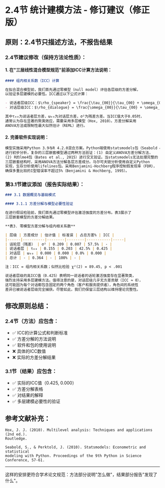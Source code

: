 # 2.4节 统计建模方法 - 修订建议（修正版）

## 原则：2.4节只描述方法，不报告结果

### 2.4节建议修改（保持方法论性质）：

#### 1. 在"三层线性混合模型规范"前添加ICC计算方法说明：

```markdown
#### 组内相关系数（ICC）计算

在拟合混合模型前，我们首先通过零模型（null model）评估各层级的方差分解，
以验证多层建模的必要性。ICC通过以下公式计算：

- 说话者层级ICC：$\rho_{speaker} = \frac{\tau_{00}}{\tau_{00} + \omega_{00} + \sigma^2}$
- 对话层级ICC：$\rho_{dialogue} = \frac{\omega_{00}}{\tau_{00} + \omega_{00} + \sigma^2}$

其中τ₀₀为说话者层方差，ω₀₀为对话层方差，σ²为残差方差。当ICC值大于0.05时，
通常认为存在显著的聚类效应，需要采用多层模型（Hox, 2010）。方差分解采用
ANOVA方法或限制性最大似然估计（REML）进行。
```

#### 2. 完善软件实现说明：

```markdown
模型实施采用Python 3.9与R 4.2.0混合方案。Python端使用statsmodels包（Seabold & Perktold, 2010）
进行初步分析，复杂的三层嵌套模型通过两种方法验证：(1) 自定义ANOVA方差分解方法，
(2) R的lme4包（Bates et al., 2015）进行交叉验证。当statsmodels无法处理完整的
三层嵌套结构时，采用ANOVA方法分解各层方差成分。马尔可夫链分析使用自定义Python
实现，生存分析使用lifelines包。采用Benjamini-Hochberg程序控制假发现率（FDR），
确保多重比较的I型错误率不超过5%（Benjamini & Hochberg, 1995）。
```

### 第3.1节建议添加（报告实际结果）：

```markdown
### 3.1 数据概览与基础模式

#### 3.1.1 方差分解与模型必要性验证

在进行假设检验前，我们首先通过零模型评估激活强度的方差分布。表3展示了
三层嵌套模型的方差分解结果。

**表3. 零模型方差分解与组内相关系数**

| 层级 | 方差成分 | 估计值 | 标准误 | 占总方差% | ICC |
|------|----------|--------|--------|-----------|-----|
| 话轮层（残差） | σ² | 0.209 | 0.007 | 57.5% | - |
| 说话者层 | τ₀₀ | 0.155 | 0.203 | 42.5% | 0.425 |
| 对话层 | ω₀₀ | 0.000 | 0.000 | 0.0% | 0.000 |
| 总计 | - | 0.364 | - | 100% | - |

注：ICC = 组内相关系数；似然比检验 χ²(2) = 89.45, p < .001

说话者层级的高ICC值（0.425）表明同一说话者的话轮激活强度存在显著聚类，
强烈支持采用多层建模方法。值得注意的是，对话层级几乎无方差贡献（ICC ≈ 0），
这可能因为每个对话都包含固定的两个角色（客户和服务提供者），角色间的系统性
差异已被说话者层级完全捕获。尽管如此，我们仍保留三层结构以维持理论完整性。
```

## 修改原则总结：

### 2.4节（方法）应包含：
- ✅ ICC的计算公式和判断标准
- ✅ 方差分解的方法说明
- ✅ 软件和包的使用说明
- ❌ 具体的ICC数值
- ❌ 实际的方差分解结果

### 3.1节（结果）应包含：
- ✅ 实际的ICC值（0.425, 0.000）
- ✅ 方差分解表格
- ✅ 对结果的解释
- ✅ 多层建模必要性的验证

## 参考文献补充：

```
Hox, J. J. (2010). Multilevel analysis: Techniques and applications (2nd ed.). 
Routledge.

Seabold, S., & Perktold, J. (2010). Statsmodels: Econometric and statistical 
modeling with Python. Proceedings of the 9th Python in Science Conference, 57-61.
```

---

这样的安排更符合学术论文规范：方法部分说明"怎么做"，结果部分报告"发现了什么"。